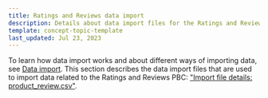 ```yaml
---
title: Ratings and Reviews data import
description: Details about data import files for the Ratings and Reviews PBC
template: concept-topic-template
last_updated: Jul 23, 2023
---
```



To learn how data import works and about different ways of importing data, see [Data import](/docs/scos/dev/data-import/{{page.version}}/data-import.html). This section describes the data import files that are used to import data related to the Ratings and Reviews PBC: ["Import file details: product_review.csv"](/docs/pbc/all/ratings-reviews/{{page.version}}/import-and-export-data/file-details-product-review.csv.html).
